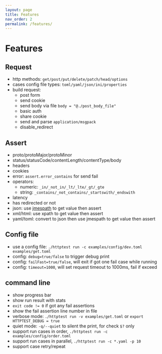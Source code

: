 ```yaml
---
layout: page
title: Features
nav_order: 2
permalink: /features/
---
```


# Features

## Request

- http methods: `get/post/put/delete/patch/head/options`
- cases config file types: `toml/yaml/json/ini/properties`
- build request:
    - post form
    - send cookie
    - send body via file `body = "@./post_body_file"`
    - basic auth
    - share cookie
    - send and parse `application/msgpack`
    - disable_redirect

## Assert

- proto/protoMajor/protoMinor
- status/statusCode/contentLength/contentType/body
- headers
- cookies
- error: `assert.error_contains` for send fail
- operators:
  - numeric: `_in/_not_in/_lt/_lte/_gt/_gte`
  - string: `_contains/_not_contains/_startswith/_endswith`
- latency
- has redirected or not
- json: use [jmespath](https://jmespath.org/tutorial.html) to get value then assert
- xml/html: use xpath to get value then assert
- yaml/toml: convert to json then use jmespath to get value then assert

## Config file

- use a config file: `./httptest run -c examples/config/dev.toml examples/get.toml`
- config: `debug=true/false` to trigger debug print
- config: `failFast=true/false`, will exit if got one fail case while running
- config: `timeout=1000`, will set request timeout to 1000ms, fail if exceed

## command line

- show progress bar
- show run result with stats
- `exit code != 0` if got any fail assertions
- show the fail assertion line number in file
- verbose mode: `./httptest run -v examples/get.toml` or `export HTTPTEST_DEBUG = true`
- quiet mode: `-q/--quiet` to silent the print, for check `$?` only
- support run cases in order, `./httptest run -c examples/config/order.toml`
- support run cases in parallel, `./httptest run -c *.yaml -p 10`
- support case retry/repeat




